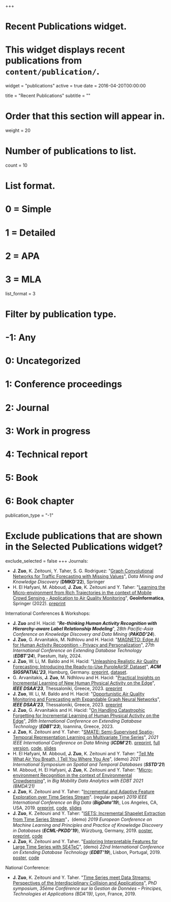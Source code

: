 +++
# Recent Publications widget.
# This widget displays recent publications from `content/publication/`.
widget = "publications"
active = true
date = 2016-04-20T00:00:00

title = "Recent Publications"
subtitle = ""

# Order that this section will appear in.
weight = 20

# Number of publications to list.
count = 10

# List format.
#   0 = Simple
#   1 = Detailed
#   2 = APA
#   3 = MLA
list_format = 3

# Filter by publication type.
# -1: Any
#  0: Uncategorized
#  1: Conference proceedings
#  2: Journal
#  3: Work in progress
#  4: Technical report
#  5: Book
#  6: Book chapter
publication_type = "-1"

# Exclude publications that are shown in the Selected Publications widget?
exclude_selected = false
+++
Journals:

- **J. Zuo**, K. Zeitouni, Y. Taher, S. G. Rodriguez: "[Graph Convolutional Networks for Traffic Forecasting with Missing Values](https://link.springer.com/article/10.1007/s10618-022-00903-7)", *Data Mining and Knowledge Discovery* (**DMKD'22**), Springer 
- H. El Hafyani, M. Abboud, **J. Zuo**, K. Zeitouni and Y. Taher: "[Learning the Micro-environment from Rich Trajectories in the context of Mobile Crowd Sensing - Application to Air Quality Monitoring](https://link.springer.com/article/10.1007/s10707-022-00471-4)", **GeoInformatica**, Springer (2022). [preprint](https://www.researchgate.net/publication/363696724_Learning_the_micro-environment_from_rich_trajectories_in_the_context_of_mobile_crowd_sensing)

International Conferences & Workshops:

- **J. Zuo** and H. Hacid: "***Re-thinking Human Activity Recognition with Hierarchy-aware Label Relationship Modeling***", *28th Pacific-Asia Conference on Knowledge Discovery and Data Mining* (***PAKDD'24***).
- **J. Zuo**, G. Arvanitakis, M. Ndhlovu and H. Hacid: "[MAGNETO: Edge AI for Human Activity Recognition - Privacy and Personalization](https://arxiv.org/pdf/2402.07180.pdf)", *27th International Conference on Extending Database Technology* (***EDBT'24***), Paestum, Italy, 2024.
- **J. Zuo**, W. Li, M. Baldo and H. Hacid: "[Unleashing Realistic Air Quality Forecasting: Introducing the Ready-to-Use PurpleAirSF Dataset](https://dl.acm.org/doi/10.1145/3589132.3625575)", ***ACM SIGSPATIAL'23***, Hamburg, Germany. [preprint](https://arxiv.org/pdf/2306.13948.pdf), [dataset](https://github.com/JingweiZuo/PurpleAirSF).
- G. Arvanitakis, **J. Zuo**, M. Ndhlovu and H. Hacid: "[Practical Insights on Incremental Learning of New Human Physical Activity on the Edge](https://ieeexplore.ieee.org/document/10302601/)", ***IEEE DSAA'23***, Thessaloniki, Greece, 2023. [preprint](https://arxiv.org/pdf/2308.11691.pdf) 
- **J. Zuo**, W. Li, M. Baldo and H. Hacid: "[Opportunistic Air Quality Monitoring and Forecasting with Expandable Graph Neural Networks](https://ieeexplore.ieee.org/stamp/stamp.jsp?arnumber=10302476)", ***IEEE DSAA'23***, Thessaloniki, Greece, 2023. [preprint](https://arxiv.org/pdf/2307.15916.pdf) 
- **J. Zuo**, G. Arvanitakis and H. Hacid: "[On Handling Catastrophic Forgetting for Incremental Learning of Human Physical Activity on the Edge](https://openproceedings.org/2023/conf/edbt/3-paper-155.pdf)", *26th International Conference on Extending Database Technology* (***EDBT'23***), Ioannina, Greece, 2023.
- **J. Zuo**, K. Zeitouni and Y. Taher: "[SMATE: Semi-Supervised Spatio-Temporal Representation Learning on Multivariate Time Series](https://ieeexplore.ieee.org/document/9679137)", *2021 IEEE International Conference on Data Mining* (***ICDM'21***). [preprint](https://arxiv.org/pdf/2110.00578v2.pdf), [full version](../publication/SMATE_ICDM2021.pdf), [code](https://github.com/JingweiZuo/SMATE), [slides](../publication/SMATE_ICDM21_slides.pdf)
- H. El Hafyani, M. Abboud,  **J. Zuo**, K. Zeitouni and Y. Taher: "[Tell Me What Air You Breath, I Tell You Where You Are](https://dl.acm.org/doi/10.1145/3469830.3470914)", (demo) *2021 International Symposium on Spatial and Temporal Databases* (***SSTD'21***)
- M. Abboud, H. El Hafyani, **J. Zuo**, K. Zeitouni and Y. Taher: "[Micro-environment Recognition in the context of Environmental Crowdsensing](http://ceur-ws.org/Vol-2841/BMDA_9.pdf)", in *Big Mobility Data Analytics with EDBT 2021 (BMDA'21)*
- **J. Zuo**, K. Zeitouni and Y. Taher: "[Incremental and Adaptive Feature Exploration over Time Series Stream](https://ieeexplore.ieee.org/document/9005660)". (regular paper) *2019 IEEE International Conference on Big Data* (***BigData'19***), Los Angeles, CA, USA, 2019. [preprint](../publication/ISMAP_BigData2019.pdf), [code](https://github.com/JingweiZuo/TSStreamMining), [slides](../publication/ISMAP_BigData19_slides.pdf)
- **J. Zuo**, K. Zeitouni and Y. Taher: "[ISETS: Incremental Shapelet Extraction from Time Series Stream](https://link.springer.com/chapter/10.1007/978-3-030-46133-1_53)"，(demo) *2019 European Conference on Machine Learning and Principles and Practice of Knowledge Discovery in Databases* (***ECML-PKDD’19***), Würzburg, Germany, 2019. [poster](../publication/PKDD_Poster19.pdf), [preprint](../publication/ECML_PKDD2019.pdf), [code](https://github.com/JingweiZuo/ISETS)
- **J. Zuo**, K. Zeitouni and Y. Taher. "[Exploring Interpretable Features for Large Time Series with SE4TeC](https://openproceedings.org/2019/conf/edbt/EDBT19_paper_353.pdf)", (demo) *22nd International Conference on Extending Database Technology* (***EDBT'19***), Lisbon, Portugal, 2019. [poster](../publication/EDBT2019_poster.pdf), [code](https://github.com/JingweiZuo/SE4TeC)

National Conference: 

- **J. Zuo**, K. Zeitouni and Y. Taher. "[Time Series meet Data Streams: Perspectives of the
  Interdisciplinary Collision and Applications](../publication/BDA2019.pdf)", *PhD symposium*, *35ème Conférence sur la Gestion de Données – Principes, Technologies et Applications (BDA'19)*, Lyon, France, 2019. 

